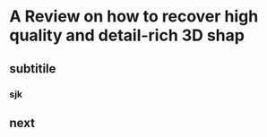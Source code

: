 
# A Review on how to recover high quality and detail-rich 3D shap

## subtitile 
### sjk
## next

<!--stackedit_data:
eyJoaXN0b3J5IjpbLTY5MDIwMDMzNF19
-->